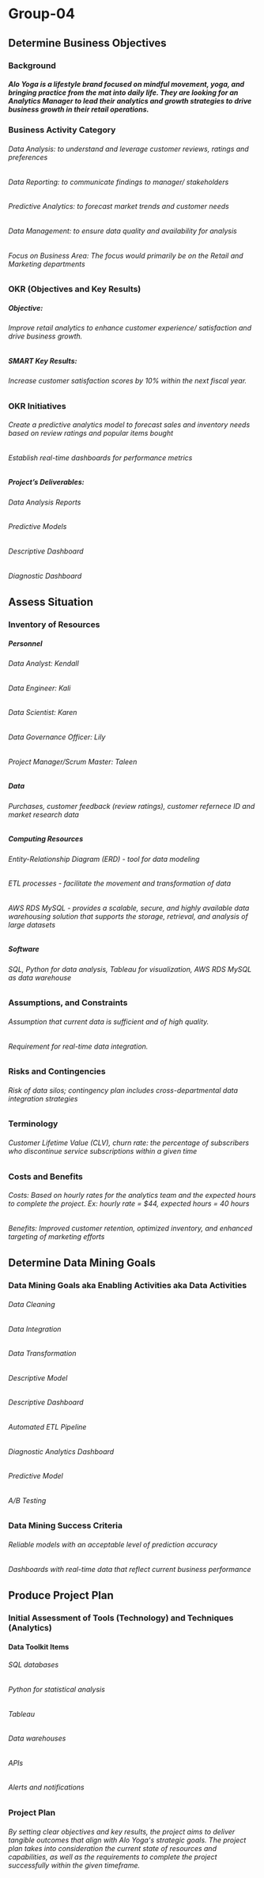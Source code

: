 # Group-04
## Determine Business Objectives
### Background
##### Alo Yoga is a lifestyle brand focused on mindful movement, yoga, and bringing practice from the mat into daily life. They are looking for an Analytics Manager to lead their analytics and growth strategies to drive business growth in their retail operations.
### Business Activity Category
###### Data Analysis: to understand and leverage customer reviews, ratings and preferences
###### Data Reporting: to communicate findings to manager/ stakeholders
###### Predictive Analytics: to forecast market trends and customer needs
###### Data Management: to ensure data quality and availability for analysis
###### Focus on Business Area: The focus would primarily be on the Retail and Marketing departments
### OKR (Objectives and Key Results)
##### Objective: 
###### Improve retail analytics to enhance customer experience/ satisfaction and drive business growth.
##### SMART Key Results:
###### Increase customer satisfaction scores by 10% within the next fiscal year.
### OKR Initiatives
###### Create a predictive analytics model to forecast sales and inventory needs based on review ratings and popular items bought
###### Establish real-time dashboards for performance metrics
##### Project’s Deliverables:
###### Data Analysis Reports
###### Predictive Models
###### Descriptive Dashboard
###### Diagnostic Dashboard
## Assess Situation
### Inventory of Resources
##### Personnel
###### Data Analyst: Kendall
###### Data Engineer: Kali
###### Data Scientist: Karen
###### Data Governance Officer: Lily
###### Project Manager/Scrum Master: Taleen
##### Data
###### Purchases, customer feedback (review ratings), customer refernece ID and market research data
##### Computing Resources
###### Entity-Relationship Diagram (ERD) - tool for data modeling
###### ETL processes - facilitate the movement and transformation of data
###### AWS RDS MySQL - provides a scalable, secure, and highly available data warehousing solution that supports the storage, retrieval, and analysis of large datasets
##### Software
###### SQL, Python for data analysis, Tableau for visualization, AWS RDS MySQL as data warehouse
### Assumptions, and Constraints
###### Assumption that current data is sufficient and of high quality.
###### Requirement for real-time data integration.
### Risks and Contingencies
###### Risk of data silos; contingency plan includes cross-departmental data integration strategies
### Terminology
###### Customer Lifetime Value (CLV), churn rate: the percentage of subscribers who discontinue service subscriptions within a given time
### Costs and Benefits  
###### Costs: Based on hourly rates for the analytics team and the expected hours to complete the project. Ex: hourly rate = $44, expected hours = 40 hours
###### Benefits: Improved customer retention, optimized inventory, and enhanced targeting of marketing efforts
## Determine Data Mining Goals
### Data Mining Goals aka Enabling Activities aka Data Activities
###### Data Cleaning
###### Data Integration
###### Data Transformation
###### Descriptive Model
###### Descriptive Dashboard 
###### Automated ETL Pipeline
###### Diagnostic Analytics Dashboard 
###### Predictive Model
###### A/B Testing
### Data Mining Success Criteria
###### Reliable models with an acceptable level of prediction accuracy
###### Dashboards with real-time data that reflect current business performance
## Produce Project Plan
### Initial Assessment of Tools (Technology) and Techniques (Analytics)
#### Data Toolkit Items
###### SQL databases
###### Python for statistical analysis
###### Tableau
###### Data warehouses
###### APIs
###### Alerts and notifications
### Project Plan
###### By setting clear objectives and key results, the project aims to deliver tangible outcomes that align with Alo Yoga's strategic goals. The project plan takes into consideration the current state of resources and capabilities, as well as the requirements to complete the project successfully within the given timeframe.
